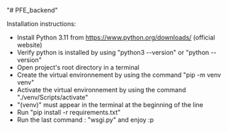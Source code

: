 "# PFE_backend" 

Installation instructions:

* Install Python 3.11 from https://www.python.org/downloads/ (official website)
* Verify python is installed by using "python3 --version" or "python --version"
* Open project's root directory in a terminal
* Create the virtual environnement by using the command "pip -m venv venv"
* Activate the virtual environnement by using the command "./venv/Scripts/activate"
* "(venv)" must appear in the terminal at the beginning of the line
* Run "pip install -r requirements.txt"
* Run the last command : "wsgi.py" and enjoy :p
